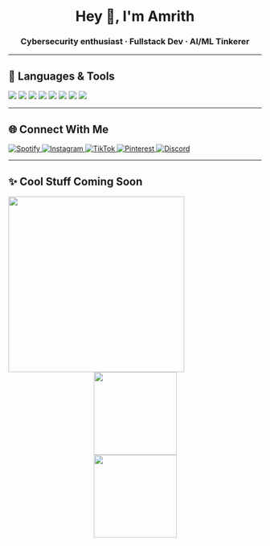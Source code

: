  <!-- README.md -->

<h1 align="center">Hey 👋, I'm Amrith</h1>
<h3 align="center">Cybersecurity enthusiast · Fullstack Dev · AI/ML Tinkerer</h3>


---

## 🔧 Languages & Tools

<p align="left">
  <img src="https://img.shields.io/badge/Python-1e1e1e?style=for-the-badge&logo=python&logoColor=white">
  <img src="https://img.shields.io/badge/JavaScript-1e1e1e?style=for-the-badge&logo=javascript&logoColor=white">
  <img src="https://img.shields.io/badge/React-1e1e1e?style=for-the-badge&logo=react&logoColor=white">
  <img src="https://img.shields.io/badge/Flutter-1e1e1e?style=for-the-badge&logo=flutter&logoColor=white">
  <img src="https://img.shields.io/badge/MongoDB-1e1e1e?style=for-the-badge&logo=mongodb&logoColor=white">
  <img src="https://img.shields.io/badge/Java-1e1e1e?style=for-the-badge&logo=openjdk&logoColor=white">
  <img src="https://img.shields.io/badge/Android-1e1e1e?style=for-the-badge&logo=android&logoColor=white">
  <img src="https://img.shields.io/badge/HTML5-1e1e1e?style=for-the-badge&logo=html5&logoColor=white">
</p>

---

## 🌐 Connect With Me

<p align="left">
  <a href="https://open.spotify.com/user/xa9ydbpy4g2zr9uw1oa737kv2">
    <img src="https://img.shields.io/badge/Spotify-1e1e1e?style=for-the-badge&logo=spotify&logoColor=white" alt="Spotify">
  </a>
  <a href="https://www.instagram.com/amrithakshaj/">
    <img src="https://img.shields.io/badge/Instagram-1e1e1e?style=for-the-badge&logo=instagram&logoColor=white" alt="Instagram">
  </a>
  <a href="https://www.tiktok.com/@stoobyyyy?_t=ZS-8wUON0MgGvt&_r=1">
    <img src="https://img.shields.io/badge/TikTok-1e1e1e?style=for-the-badge&logo=tiktok&logoColor=white" alt="TikTok">
  </a>
  <a href="https://pin.it/2cntP1syK">
    <img src="https://img.shields.io/badge/Pinterest-1e1e1e?style=for-the-badge&logo=pinterest&logoColor=white" alt="Pinterest">
  </a>
  <a href="https://discord.com/users/700195735689494558">
    <img src="https://img.shields.io/badge/Discord-1e1e1e?style=for-the-badge&logo=discord&logoColor=white" alt="Discord">
  </a>
</p>

---

## ✨ Cool Stuff Coming Soon

<p align="center">
  <!-- Spotify (left, tall) -->
 <a href="https://spotify-github-profile.kittinanx.com/api/view.svg?uid=xa9ydbpy4g2zr9uw1oa737kv2&redirect=true">
  <img src="https://spotify-github-profile.kittinanx.com/api/view.svg?uid=xa9ydbpy4g2zr9uw1oa737kv2&cover_image=true&theme=default&show_offline=false&background_color=121212&interchange=false&bar_color_cover=true" height="350" align="left"/>
</a>

  
  <!-- GitHub Streak + Languages (right, stacked) -->
  <img src="https://streak-stats.demolab.com?user=stoobyy&theme=dark&hide_border=true" height="165" align="top"/>
  <br/>
  <img src="https://github-readme-stats.vercel.app/api/top-langs/?username=stoobyy&layout=compact&theme=dark&bg_color=1e1e1e&hide_border=true" height="165" align="bottom"/>
</p>


